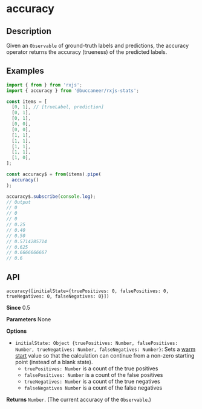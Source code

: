 # accuracy

## Description

Given an `Observable` of ground-truth labels and predictions, the accuracy operator returns the accuracy \(trueness\) of the predicted labels.

## Examples

```javascript
import { from } from 'rxjs';
import { accuracy } from '@buccaneer/rxjs-stats';

const items = [
  [0, 1], // [trueLabel, prediction]
  [0, 1],
  [0, 1],
  [0, 0],
  [0, 0],
  [1, 1],
  [1, 1],
  [1, 1],
  [1, 1],
  [1, 0],
];

const accuracy$ = from(items).pipe(
  accuracy()
);

accuracy$.subscribe(console.log);
// Output
// 0
// 0
// 0
// 0.25
// 0.40
// 0.50
// 0.5714285714
// 0.625
// 0.6666666667
// 0.6
```

## API
```
accuracy([initialState={truePositives: 0, falsePositives: 0, trueNegatives: 0, falseNegatives: 0}])
```

**Since**
0.5

**Parameters**
None

**Options**
* `initialState: Object {truePositives: Number, falsePositives: Number, trueNegatives: Number, falseNegatives: Number}`: Sets a [warm start](https://app.gitbook.com/@brianbuccaneer/s/rxjs-stats/guides/warmstarts) value so that the calculation can continue from a non-zero starting point (instead of a blank state).
  * `truePositives: Number` is a count of the true positives
  * `falsePositives: Number` is a count of the false positives
  * `trueNegatives: Number` is a count of the true negatives
  * `falseNegatives Number` is a count of the false negatives

**Returns**
`Number`. (The current accuracy of the `Observable`.)


